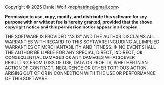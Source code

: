 <!-- markdownlint-disable MD041 -->

Copyright © 2025 Daniel Wolf <<nephatrine@gmail.com>>

**Permission to use, copy, modify, and distribute this software for any purpose
with or without fee is hereby granted, provided that the above copyright notice
and this permission notice appear in all copies.**

THE SOFTWARE IS PROVIDED "AS IS" AND THE AUTHOR DISCLAIMS ALL WARRANTIES WITH
REGARD TO THIS SOFTWARE INCLUDING ALL IMPLIED WARRANTIES OF MERCHANTABILITY AND
FITNESS. IN NO EVENT SHALL THE AUTHOR BE LIABLE FOR ANY SPECIAL, DIRECT,
INDIRECT, OR CONSEQUENTIAL DAMAGES OR ANY DAMAGES WHATSOEVER RESULTING FROM LOSS
OF USE, DATA OR PROFITS, WHETHER IN AN ACTION OF CONTRACT, NEGLIGENCE OR OTHER
TORTIOUS ACTION, ARISING OUT OF OR IN CONNECTION WITH THE USE OR PERFORMANCE OF
THIS SOFTWARE.
